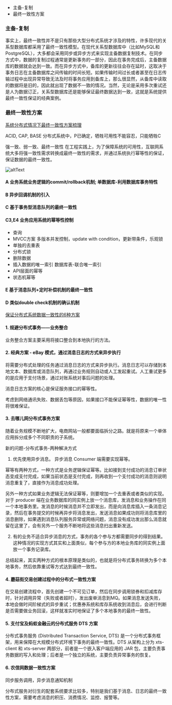 
* 主备-复制
* 最终一致性方案

### 主备-复制
事实上，最终一致性并不是只有那些大型分布式系统才涉及的特性，许多现代的关系型数据库都采用了最终一致性模型。在现代关系型数据库中（比如MySQL和PostgreSQL），大多都会采用同步或异步方式来实现主备数据复制技术。在同步方式中，数据的复制过程通常是更新事务的一部分，因此在事务完成后，主备数据库的数据就会达到一致。而在异步方式中，备库的更新往往会存在延时，这取决于事务日志在主备数据库之间传输的时间长短。如果传输时间过长或者甚至在日志传输过程中出现异常导致无法及时将事务应用到备库上，那么很显然，从备库中读取的数据将是旧的，因此就出现了数据不一致的情况。当然，无论是采用多次重试还是人为数据订正，关系型数据库还是能够保证最终数据达到一致，这就是系统提供最终一致性保证的经典案例。

### 最终一致性方案

[系统分布式情况下最终一致性方案梳理](https://blog.csdn.net/lsx991947534/article/details/54598587 "title") 

ACID, CAP, BASE
分布式系统中，P已确定，牺牲可用性不能容忍，只能牺牲C

强一致、弱一致、最终一致性
在工程实践上，为了保障系统的可用性，互联网系统大多将强一致性需求转换成最终一致性的需求，并通过系统执行幂等性的保证，保证数据的最终一致性。

![altText](./img/eventual.consistency.method.png "title") 

#### A 业务系统业务逻辑的commit/rollback机制; 单数据库-利用数据库事务特性

#### B 异步回调机制的引入

#### C 基于事务型消息队列的最终一致性

#### C3,E4 业务应用系统的幂等性控制

* 查询
* MVCC方案 多版本并发控制，update with condition，更新带条件，乐观锁
* 单独的去重表
* 分布式锁
* 删除数据
* 插入数据的唯一索引 数据库表-联合唯一索引
* API层面的幂等
* 状态机幂等

#### E 基于消息队列+定时补偿机制的最终一致性

#### D 类似double check机制的确认机制


[保证分布式系统数据一致性的6种方案](https://blog.csdn.net/hxpjava1/article/details/79409459 "title") 

#### 1. 规避分布式事务——业务整合
业务整合方案主要采用将接口整合到本地执行的方法。


#### 2. 经典方案 - eBay 模式，通过消息日志的方式来异步执行

将需要分布式处理的任务通过消息日志的方式来异步执行。消息日志可以存储到本地文本、数据库或消息队列，再通过业务规则自动或人工发起重试。人工重试更多的是应用于支付场景，通过对账系统对事后问题的处理。

消息日志方案的核心是保证服务接口的幂等性。

考虑到网络通讯失败、数据丢包等原因，如果接口不能保证幂等性，数据的唯一性将很难保证。


#### 3. 去哪儿网分布式事务方案

随着业务规模不断地扩大，电商网站一般都要面临拆分之路。就是将原来一个单体应用拆分成多个不同职责的子系统。

新的问题-分布式事务-两种解决方式

1. 优先使用异步消息。
异步消息 Consumer 端需要实现幂等。

幂等有两种方式，一种方式是业务逻辑保证幂等。比如接到支付成功的消息订单状态变成支付完成，如果当前状态是支付完成，则再收到一个支付成功的消息则说明消息重复了，直接作为消息成功处理。

另外一种方式如果业务逻辑无法保证幂等，则要增加一个去重表或者类似的实现。对于 producer 端在业务数据库的同实例上放一个消息库，发消息和业务操作在同一个本地事务里。发消息的时候消息并不立即发出，而是向消息库插入一条消息记录，然后在事务提交的时候再异步将消息发出，发送消息如果成功则将消息库里的消息删除，如果遇到消息队列服务异常或网络问题，消息没有成功发出那么消息就留在这里了，会有另外一个服务不断地将这些消息扫出重新发送。

2. 有的业务不适合异步消息的方式，事务的各个参与方都需要同步的得到结果。这种情况的实现方式其实和上面类似，每个参与方的本地业务库的同实例上面放一个事务记录库。

总结起来，其实两种方式的根本原理是类似的，也就是将分布式事务转换为多个本地事务，然后依靠重试等方式达到最终一致性。

#### 4. 蘑菇街交易创建过程中的分布式一致性方案

在交易创建流程中，首先创建一个不可见订单，然后在同步调用锁券和扣减库存时，针对调用异常（失败或者超时），发出废单消息到MQ。如果消息发送失败，本地会做时间阶梯式的异步重试；优惠券系统和库存系统收到消息后，会进行判断是否需要做业务回滚，这样就准实时地保证了多个本地事务的最终一致性。


#### 5. 支付宝及蚂蚁金融云的分布式服务 DTS 方案

分布式事务服务 (Distributed Transaction Service, DTS) 是一个分布式事务框架，用来保障在大规模分布式环境下事务的最终一致性。DTS 从架构上分为 xts-client 和 xts-server 两部分，前者是一个嵌入客户端应用的 JAR 包，主要负责事务数据的写入和处理；后者是一个独立的系统，主要负责异常事务的恢复。


#### 6. 农信网数据一致性方案
同步服务调用，异步消息通知机制


分布式服务对衍生的配套系统要求比较多，特别是我们基于消息、日志的最终一致性方案，需要考虑消息的积压、消费情况、监控、报警等。
